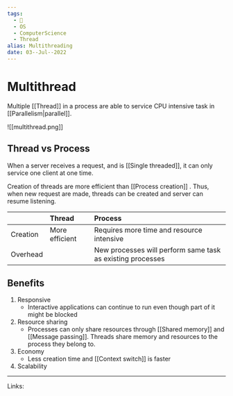 ```yaml
---
tags:
  - 🌱
  - OS
  - ComputerScience
  - Thread
alias: Multithreading
date: 03--Jul--2022
---
```


# Multithread

Multiple [[Thread]] in a process are able to service CPU intensive task in [[Parallelism|parallel]].

![[multithread.png]]

## Thread vs Process
When a server receives a request, and is [[Single threaded]], it can only service one client at one time.

Creation of threads are more efficient than [[Process creation]] . Thus, when new request are made, threads can be created and server can resume listening.

|          | Thread         | Process                                                               |
|:--------|:---------------|:----------------------------------------------------------------------|
| Creation | More efficient | Requires more time and resource intensive                             |
| Overhead |                | New processes will perform same task as existing processes |

## Benefits
1. Responsive
    - Interactive applications can continue to run even though part of it might be blocked
2. Resource sharing
    - Processes can only share resources through [[Shared memory]] and [[Message passing]]. Threads share memory and resources to the process they belong to.
3. Economy
    - Less creation time and [[Context switch]] is faster
4. Scalability

---
Links: